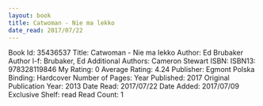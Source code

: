 ```yaml
---
layout: book
title: Catwoman - Nie ma lekko
date_read: 2017/07/22
---
```


Book Id: 35436537
Title: Catwoman - Nie ma lekko
Author: Ed Brubaker
Author l-f: Brubaker, Ed
Additional Authors: Cameron Stewart
ISBN: 
ISBN13: 978328119846
My Rating: 0
Average Rating: 4.24
Publisher: Egmont Polska
Binding: Hardcover
Number of Pages: 
Year Published: 2017
Original Publication Year: 2013
Date Read: 2017/07/22
Date Added: 2017/07/09
Exclusive Shelf: read
Read Count: 1

